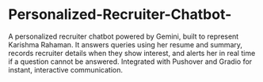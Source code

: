 # Personalized-Recruiter-Chatbot-
A personalized recruiter chatbot powered by Gemini, built to represent Karishma Rahaman. It answers queries using her resume and summary, records recruiter details when they show interest, and alerts her in real time if a question cannot be answered. Integrated with Pushover and Gradio for instant, interactive communication.
